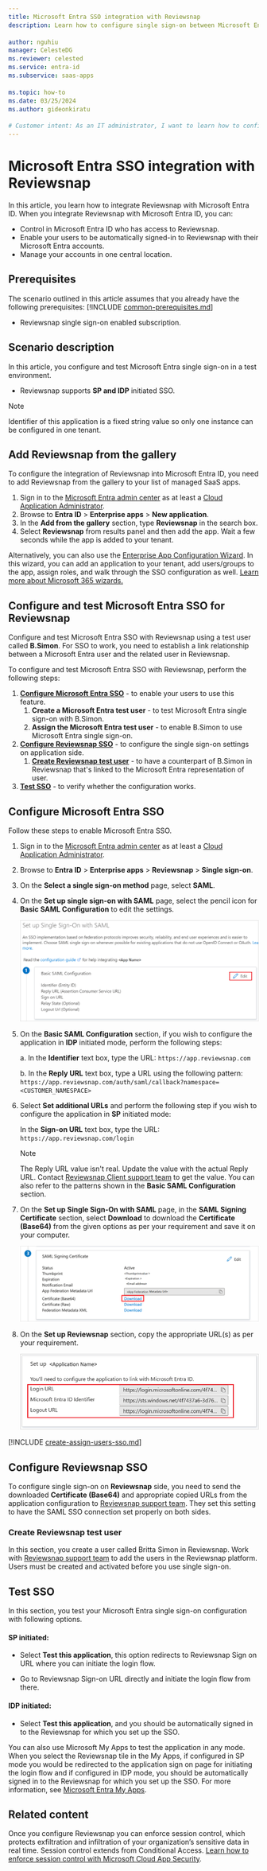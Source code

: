 ```yaml
---
title: Microsoft Entra SSO integration with Reviewsnap
description: Learn how to configure single sign-on between Microsoft Entra ID and Reviewsnap.

author: nguhiu
manager: CelesteDG
ms.reviewer: celested
ms.service: entra-id
ms.subservice: saas-apps

ms.topic: how-to
ms.date: 03/25/2024
ms.author: gideonkiratu

# Customer intent: As an IT administrator, I want to learn how to configure single sign-on between Microsoft Entra ID and Reviewsnap so that I can control who has access to Reviewsnap, enable automatic sign-in with Microsoft Entra accounts, and manage my accounts in one central location.
---
```

# Microsoft Entra SSO integration with Reviewsnap

In this article,  you learn how to integrate Reviewsnap with Microsoft Entra ID. When you integrate Reviewsnap with Microsoft Entra ID, you can:

* Control in Microsoft Entra ID who has access to Reviewsnap.
* Enable your users to be automatically signed-in to Reviewsnap with their Microsoft Entra accounts.
* Manage your accounts in one central location.

## Prerequisites
The scenario outlined in this article assumes that you already have the following prerequisites:
[!INCLUDE [common-prerequisites.md](~/identity/saas-apps/includes/common-prerequisites.md)]
* Reviewsnap single sign-on enabled subscription.

## Scenario description

In this article,  you configure and test Microsoft Entra single sign-on in a test environment.

* Reviewsnap supports **SP and IDP** initiated SSO.

> [!NOTE]
> Identifier of this application is a fixed string value so only one instance can be configured in one tenant.

## Add Reviewsnap from the gallery

To configure the integration of Reviewsnap into Microsoft Entra ID, you need to add Reviewsnap from the gallery to your list of managed SaaS apps.

1. Sign in to the [Microsoft Entra admin center](https://entra.microsoft.com) as at least a [Cloud Application Administrator](~/identity/role-based-access-control/permissions-reference.md#cloud-application-administrator).
1. Browse to **Entra ID** > **Enterprise apps** > **New application**.
1. In the **Add from the gallery** section, type **Reviewsnap** in the search box.
1. Select **Reviewsnap** from results panel and then add the app. Wait a few seconds while the app is added to your tenant.

 Alternatively, you can also use the [Enterprise App Configuration Wizard](https://portal.office.com/AdminPortal/home?Q=Docs#/azureadappintegration). In this wizard, you can add an application to your tenant, add users/groups to the app, assign roles, and walk through the SSO configuration as well. [Learn more about Microsoft 365 wizards.](/microsoft-365/admin/misc/azure-ad-setup-guides)

<a name='configure-and-test-azure-ad-sso-for-reviewsnap'></a>

## Configure and test Microsoft Entra SSO for Reviewsnap

Configure and test Microsoft Entra SSO with Reviewsnap using a test user called **B.Simon**. For SSO to work, you need to establish a link relationship between a Microsoft Entra user and the related user in Reviewsnap.

To configure and test Microsoft Entra SSO with Reviewsnap, perform the following steps:

1. **[Configure Microsoft Entra SSO](#configure-azure-ad-sso)** - to enable your users to use this feature.
    1. **Create a Microsoft Entra test user** - to test Microsoft Entra single sign-on with B.Simon.
    1. **Assign the Microsoft Entra test user** - to enable B.Simon to use Microsoft Entra single sign-on.
1. **[Configure Reviewsnap SSO](#configure-reviewsnap-sso)** - to configure the single sign-on settings on application side.
    1. **[Create Reviewsnap test user](#create-reviewsnap-test-user)** - to have a counterpart of B.Simon in Reviewsnap that's linked to the Microsoft Entra representation of user.
1. **[Test SSO](#test-sso)** - to verify whether the configuration works.

<a name='configure-azure-ad-sso'></a>

## Configure Microsoft Entra SSO

Follow these steps to enable Microsoft Entra SSO.

1. Sign in to the [Microsoft Entra admin center](https://entra.microsoft.com) as at least a [Cloud Application Administrator](~/identity/role-based-access-control/permissions-reference.md#cloud-application-administrator).
1. Browse to **Entra ID** > **Enterprise apps** > **Reviewsnap** > **Single sign-on**.
1. On the **Select a single sign-on method** page, select **SAML**.
1. On the **Set up single sign-on with SAML** page, select the pencil icon for **Basic SAML Configuration** to edit the settings.

   ![Edit Basic SAML Configuration](common/edit-urls.png)

1. On the **Basic SAML Configuration** section, if you wish to configure the application in **IDP** initiated mode, perform the following steps:

    a. In the **Identifier** text box, type the URL:
    `https://app.reviewsnap.com`

    b. In the **Reply URL** text box, type a URL using the following pattern:
    `https://app.reviewsnap.com/auth/saml/callback?namespace=<CUSTOMER_NAMESPACE>`

5. Select **Set additional URLs** and perform the following step if you wish to configure the application in **SP** initiated mode:

    In the **Sign-on URL** text box, type the URL:
    `https://app.reviewsnap.com/login`

	> [!NOTE]
	> The Reply URL value isn't real. Update the value with the actual Reply URL. Contact [Reviewsnap Client support team](mailto:support@reviewsnap.com) to get the value. You can also refer to the patterns shown in the **Basic SAML Configuration** section.

6. On the **Set up Single Sign-On with SAML** page, in the **SAML Signing Certificate** section, select **Download** to download the **Certificate (Base64)** from the given options as per your requirement and save it on your computer.

	![The Certificate download link](common/certificatebase64.png)

7. On the **Set up Reviewsnap** section, copy the appropriate URL(s) as per your requirement.

	![Copy configuration URLs](common/copy-configuration-urls.png)

<a name='create-an-azure-ad-test-user'></a>

[!INCLUDE [create-assign-users-sso.md](~/identity/saas-apps/includes/create-assign-users-sso.md)]

## Configure Reviewsnap SSO

To configure single sign-on on **Reviewsnap** side, you need to send the downloaded **Certificate (Base64)** and appropriate copied URLs from the application configuration to [Reviewsnap support team](mailto:support@reviewsnap.com). They set this setting to have the SAML SSO connection set properly on both sides.

### Create Reviewsnap test user

In this section, you create a user called Britta Simon in Reviewsnap. Work with [Reviewsnap support team](mailto:support@reviewsnap.com) to add the users in the Reviewsnap platform. Users must be created and activated before you use single sign-on.

## Test SSO

In this section, you test your Microsoft Entra single sign-on configuration with following options. 

#### SP initiated:

* Select **Test this application**, this option redirects to Reviewsnap Sign on URL where you can initiate the login flow.  

* Go to Reviewsnap Sign-on URL directly and initiate the login flow from there.

#### IDP initiated:

* Select **Test this application**, and you should be automatically signed in to the Reviewsnap for which you set up the SSO. 

You can also use Microsoft My Apps to test the application in any mode. When you select the Reviewsnap tile in the My Apps, if configured in SP mode you would be redirected to the application sign on page for initiating the login flow and if configured in IDP mode, you should be automatically signed in to the Reviewsnap for which you set up the SSO. For more information, see [Microsoft Entra My Apps](/azure/active-directory/manage-apps/end-user-experiences#azure-ad-my-apps).

## Related content

Once you configure Reviewsnap you can enforce session control, which protects exfiltration and infiltration of your organization’s sensitive data in real time. Session control extends from Conditional Access. [Learn how to enforce session control with Microsoft Cloud App Security](/cloud-app-security/proxy-deployment-aad).
